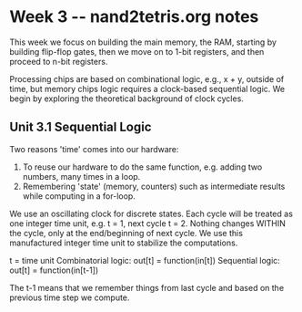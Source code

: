 # Week 3 -- nand2tetris.org notes

This week we focus on building the main memory, the RAM, starting
by building flip-flop gates, then we move on to 1-bit registers, and
then proceed to n-bit registers.

Processing chips are based on combinational logic, e.g., x + y, outside of time,
but memory chips logic requires a clock-based sequential logic. We begin
by exploring the theoretical background of clock cycles.

## Unit 3.1 Sequential Logic
Two reasons 'time' comes into our hardware:
1. To reuse our hardware to do the same function, e.g. adding two numbers,
many times in a loop.
2. Remembering 'state' (memory, counters) such as intermediate results
while computing in a for-loop.

We use an oscillating clock for discrete states. Each cycle will be treated as one
integer time unit, e.g. t = 1, next cycle t = 2. Nothing changes WITHIN the cycle,
only at the end/beginning of next cycle. We use this manufactured integer time unit
to stabilize the computations.

t = time unit
Combinatorial logic: out[t] = function(in[t])
Sequential logic: out[t] = function(in[t-1])

The t-1 means that we remember things from last cycle and based on the previous
time step we compute.



